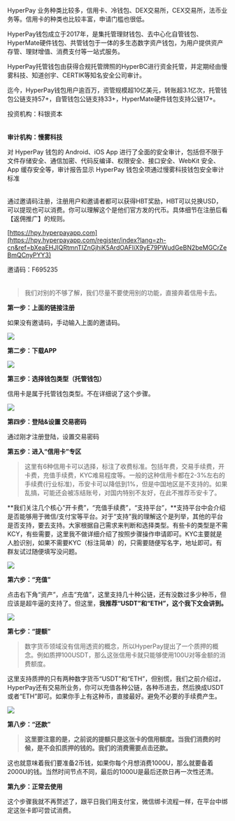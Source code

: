   
  
HyperPay 业务种类比较多，信用卡、冷钱包、DEX交易所，CEX交易所，法币业务等。信用卡的种类也比较丰富，申请门槛也很低。

HyperPay钱包成立于2017年，是集托管理财钱包、去中心化自管钱包、HyperMate硬件钱包、共管钱包于一体的多生态数字资产钱包，为用户提供资产存管、理财增值、消费支付等一站式服务。

 HyperPay托管钱包由获得合规托管牌照的HyperBC进行资金托管，并定期经由慢雾科技、知道创宇、CERTIK等知名安全公司审计。

 迄今，HyperPay钱包用户逾百万，资管规模超10亿美元，转账超3.1亿次，托管钱包公链支持57+，自管钱包公链支持33+，HyperMate硬件钱包支持公链17+。

 投资机构：科银资本

  
######

**审计机构：慢雾科技**

 对 HyperPay 钱包的 Android、iOS App 进行了全面的安全审计，包括但不限于文件存储安全、通信加密、代码反编译、权限安全、接口安全、WebKit 安全、App 缓存安全等，审计报告显示 HyperPay 钱包全项通过慢雾科技钱包安全审计标准

######

通过邀请码注册，注册用户和邀请者都可以获得HBT奖励，HBT可以兑换USD，可以提现也可以消费。你可以理解这个是他们官方发的代币。具体细节在注册后看【返佣推广】的规则。

[https://hpy.hyperpayapp.com](https://hpy.hyperpayapp.com/register/index?lang=zh-cn&ref=bXeaEHJIQRtmnTIZnGjhiK5ArdOAFIiX9yE79PWudGeBN2beMGCrZeBmQCnyPYY3) 

邀请码：F695235

######

> 我们对别的不够了解，我们尽量不要使用别的功能，直接奔着信用卡去。

**第一步：上面的链接注册**

如果没有邀请码，手动输入上面的邀请码。

![](https://fil.coinneeds.xyz/uploads/96e4457cff6f4c7c730363b01.png)

  
**第二步：下载APP**

![](https://fil.coinneeds.xyz/uploads/96e4457cff6f4c7c730363b02.png)

  
**第三步：选择钱包类型（托管钱包）**

信用卡是属于托管钱包类型。不在详细说了这个步骤。

![](https://fil.coinneeds.xyz/uploads/96e4457cff6f4c7c730363b03.png)

  
**第四步：登陆&设置 交易密码**

通过刚才注册登陆，设置交易密码

  
**第五步：进入“信用卡”专区**

> 这里有6种信用卡可以选择，标注了收费标准。包括年费，交易手续费，开卡费，充值手续费，KYC难易程度等。一般的这种信用卡都在2-3%左右的手续费(行业标准)，币安卡可以降低到1%，但是中国地区是不支持的。如果乱搞，可能还会被冻结账号，对国内特别不友好，在此不推荐币安卡了。

**我们关注几个核心“开卡费”，“充值手续费”，“支持平台”，**支持平台中会介绍是否能够用于微信/支付宝等平台。对于“支持”我的理解这个是列举，其他的平台是否支持，要去支持。大家根据自己需求来判断和选择类型。有些卡的类型是不需KCY，有些需要，这里我不做详细介绍了按照步骤操作申请即可。KYC主要就是人脸识别，如果不需要KYC（标注简单）的，只需要随便写名字，地址即可。有群友试过随便填写没问题。

![](https://fil.coinneeds.xyz/uploads/96e4457cff6f4c7c730363b04.png)

**第六步：“充值”**

点击右下角“资产”，点击“充值”，这里支持几十种公链，还有没数过多少种币，但应该是超牛逼的支持了。但这里，**我推荐“USDT”和“ETH”，这个我下文会讲到。**

![](https://fil.coinneeds.xyz/uploads/96e4457cff6f4c7c730363b05.png)

  
**第七步：“提额”**

> 数字货币领域没有信用透资的概念，所以HyperPay提出了一个质押的概念。例如质押100USDT，那么这张信用卡就只能够使用100U对等金额的消费额度。 

这里支持质押的只有两种数字货币“USDT”和“ETH”，但别慌，我们之前介绍过，HyperPay还有交易所业务，你可以充值各种公链，各种币进去，然后换成USDT或者“ETH”即可。如果你手上有这种币，直接最好。避免不必要的手续费产生。

![](https://fil.coinneeds.xyz/uploads/96e4457cff6f4c7c730363b06.png)

**第八步：“还款”**

> **这里要注意的是，之前说的提额只是这张卡的信用额度。当我们消费的时候，是不会扣质押的钱的。我们的消费需要点击还款。**

这也就意味着我们要准备2币钱，如果你每个月想消费1000U，那么就要备着2000U的钱。当然时间节点不同，最后的1000U是最后还款日再一次性还清。

  
**第九步：正常去使用**

这个步骤我就不再赘述了，跟平日我们用支付宝，微信绑卡流程一样，在平台中绑定这张卡即可尝试消费。

